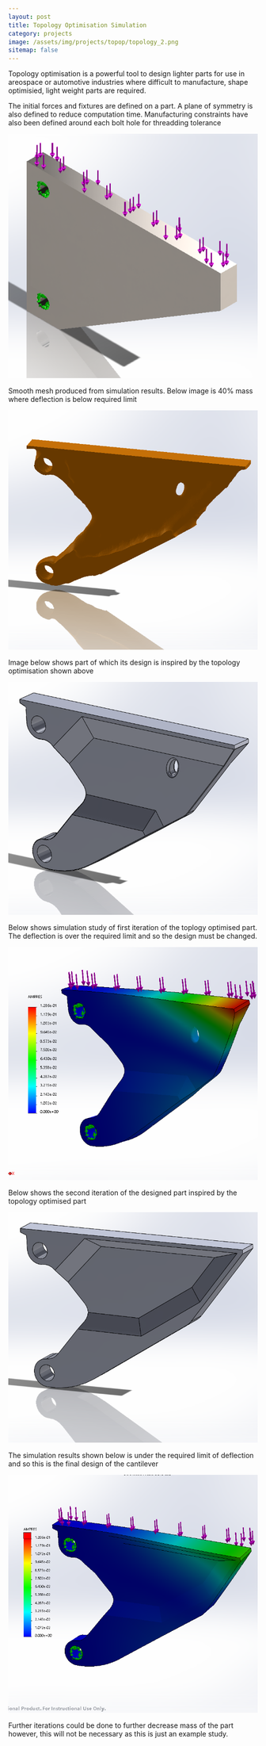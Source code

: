 ```yaml
---
layout: post
title: Topology Optimisation Simulation
category: projects
image: /assets/img/projects/topop/topology_2.png
sitemap: false
---
```


<!--more-->

Topology optimisation is a powerful tool to design lighter parts for use in areospace or automotive industries where difficult to manufacture, shape optimisied, light weight parts are required.

 The initial forces and fixtures are defined on a part. A plane of symmetry is also defined to reduce computation time. Manufacturing constraints have also been defined around each bolt hole for threadding tolerance

![](/assets/img/projects/topop/topology_1.png)


Smooth mesh produced from simulation results. Below image is 40% mass where deflection is below required limit

![](/assets/img/projects/topop/topology_2.png)

Image below shows part of which its design is inspired by the topology optimisation shown above

![](/assets/img/projects/topop/topology_3.png)

Below shows simulation study of first iteration of the toplogy optimised part. The deflection is over the required limit and so the design must be changed.

![](/assets/img/projects/topop/topology_4.png)

Below shows the second iteration of the designed part inspired by the topology optimised part 

![](/assets/img/projects/topop/topology_5.png)

The simulation results shown below is under the required limit of deflection and so this is the final design of the cantilever

![](/assets/img/projects/topop/topology_6.png)

Further iterations could be done to further decrease mass of the part however, this will not be necessary as this is just an example study.
